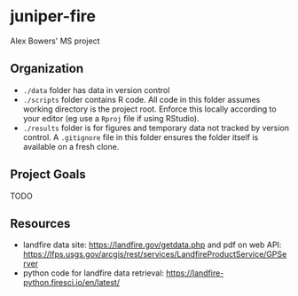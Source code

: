 # juniper-fire
Alex Bowers' MS project


## Organization ##

- `./data` folder has data in version control
- `./scripts` folder contains R code. All code in this folder assumes working directory is the project root. Enforce this locally according to your editor (eg use a  `Rproj` file if using RStudio).
- `./results` folder is for figures and temporary data not tracked by version control. A `.gitignore` file in this folder ensures the folder itself is available on a fresh clone.

## Project Goals ##

TODO


## Resources ##

- landfire data site: https://landfire.gov/getdata.php and pdf on web API: https://lfps.usgs.gov/arcgis/rest/services/LandfireProductService/GPServer
- python code for landfire data retrieval: https://landfire-python.firesci.io/en/latest/

